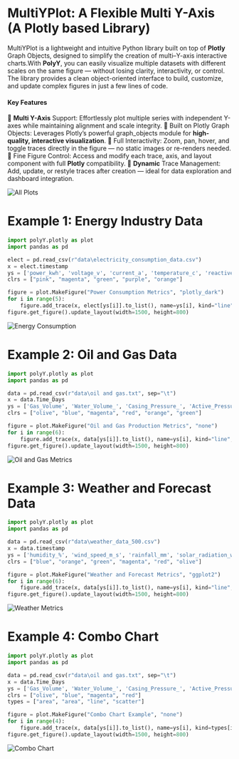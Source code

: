 
# MultiYPlot: A Flexible Multi Y-Axis (A  Plotly based Library)

MultiYPlot is a lightweight and intuitive Python library built on top of **Plotly** Graph Objects, designed to simplify the creation of multi–Y-axis interactive charts.With **PolyY**, you can easily visualize multiple datasets with different scales on the same figure — without losing clarity, interactivity, or control. The library provides a clean object-oriented interface to build, customize, and update complex figures in just a few lines of code.

#### Key Features
🔹 **Multi Y-Axis** Support: Effortlessly plot multiple series with independent Y-axes while maintaining alignment and scale integrity.
🔹 Built on Plotly Graph Objects: Leverages Plotly’s powerful graph_objects module for **high-quality, interactive visualization**.
🔹 Full Interactivity: Zoom, pan, hover, and toggle traces directly in the figure — no static images or re-renders needed.
🔹 Fine Figure Control: Access and modify each trace, axis, and layout component with full **Plotly** compatibility.
🔹 **Dynamic** Trace Management: Add, update, or restyle traces after creation — ideal for data exploration and dashboard integration.

![All Plots](https://raw.githubusercontent.com/Nashat90/PolyY/main/images/5.png)


# Example 1: Energy Industry Data
```python
import polyY.plotly as plot
import pandas as pd

elect = pd.read_csv(r"data\electricity_consumption_data.csv")
x = elect.timestamp
ys = ['power_kwh', 'voltage_v', 'current_a', 'temperature_c', 'reactive_power_kvar']
clrs = ["pink", "magenta", "green", "purple", "orange"]

figure = plot.MakeFigure("Power Consumption Metrics", "plotly_dark")
for i in range(5):
    figure.add_trace(x, elect[ys[i]].to_list(), name=ys[i], kind="line", color=clrs[i])
figure.get_figure().update_layout(width=1500, height=800)
```
![Energy Consumption](https://raw.githubusercontent.com/Nashat90/PolyY/main/images/1.png)


# Example 2: Oil and Gas Data
```python
import polyY.plotly as plot
import pandas as pd

data = pd.read_csv(r"data\oil and gas.txt", sep="\t")
x = data.Time_Days
ys = ['Gas_Volume', 'Water_Volume_', 'Casing_Pressure_', 'Active_Pressure_', 'Line_Pressure_', 'Calculated_Sandface_Pressure_']
clrs = ["olive", "blue", "magenta", "red", "orange", "green"]

figure = plot.MakeFigure("Oil and Gas Production Metrics", "none")
for i in range(6):
    figure.add_trace(x, data[ys[i]].to_list(), name=ys[i], kind="line", color=clrs[i])
figure.get_figure().update_layout(width=1500, height=800)
```
![Oil and Gas Metrics](https://raw.githubusercontent.com/Nashat90/PolyY/main/images/2.png)


# Example 3: Weather and Forecast Data
```python
import polyY.plotly as plot
import pandas as pd

data = pd.read_csv(r"data\weather_data_500.csv")
x = data.timestamp
ys = ['humidity_%', 'wind_speed_m_s', 'rainfall_mm', 'solar_radiation_w_m2', 'pressure_hpa', 'temperature_c']
clrs = ["blue", "orange", "green", "magenta", "red", "olive"]

figure = plot.MakeFigure("Weather and Forecast Metrics", "ggplot2")
for i in range(6):
    figure.add_trace(x, data[ys[i]].to_list(), name=ys[i], kind="line", color=clrs[i])
figure.get_figure().update_layout(width=1500, height=800)
```
![Weather Metrics](https://raw.githubusercontent.com/Nashat90/PolyY/main/images/3.png)


# Example 4: Combo Chart
```python
import polyY.plotly as plot
import pandas as pd

data = pd.read_csv(r"data\oil and gas.txt", sep="\t")
x = data.Time_Days
ys = ['Gas_Volume', 'Water_Volume_', 'Casing_Pressure_', 'Active_Pressure_']
clrs = ["olive", "blue", "magenta", "red"]
types = ["area", "area", "line", "scatter"]

figure = plot.MakeFigure("Combo Chart Example", "none")
for i in range(4):
    figure.add_trace(x, data[ys[i]].to_list(), name=ys[i], kind=types[i], color=clrs[i])
figure.get_figure().update_layout(width=1500, height=800)

```
![Combo Chart](https://raw.githubusercontent.com/Nashat90/PolyY/main/images/4.png)






